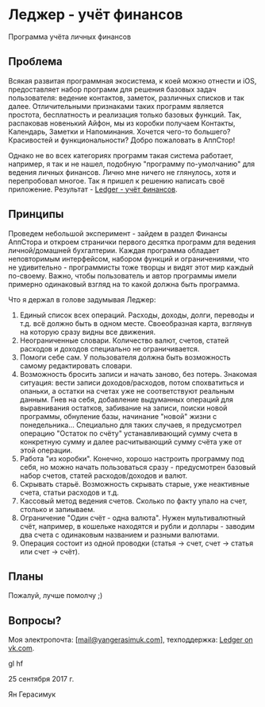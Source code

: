 # Леджер - учёт финансов
Программа учёта личных финансов

## Проблема
Всякая развитая программная экосистема, к коей можно отнести и iOS, предоставляет набор программ для решения 
базовых задач пользователя: ведение контактов, заметок, различных списков и так далее. Отличительными признаками 
таких программ является простота, бесплатность и реализация только базовых функций. Так, распаковав новенький Айфон,
мы из коробки получаем Контакты, Календарь, Заметки и Напоминания. Хочется чего-то большего? Красивостей и функциональности? 
Добро пожаловать в АппСтор!

Однако не во всех категориях программ такая система работает, например, я так и не нашел, подобную "программу по-умолчанию" 
для ведения личных финансов. Лично мне ничего не глянулось, хотя и перепробовал многое. Так я пришел к решению написать 
своё приложение. Результат - [Ledger - учёт финансов](https://itunes.apple.com/ru/app/ledger-учёт-финансов/id1271410208?mt=8).

## Принципы
Проведем небольшой эксперимент - зайдем в раздел Финансы АппСтора и откроем странички первого десятка программ для ведения 
личной/домашней бухгалтерии. Каждая программа обладает неповторимым интерфейсом, набором функций и ограничениями, что не 
удивительно - программисты тоже творцы и видят этот мир каждый по-своему. Важно, чтобы пользователь и автор программы имели 
примерно одинаковый взгляд на то какой должна быть программа.

Что я держал в голове задумывая Леджер:
1. Единый список всех операций. Расходы, доходы, долги, переводы и т.д. всё должно быть в одном месте. Своеобразная карта, 
взглянув на которую сразу видны все движения.
2. Неограниченные словари. Количество валют, счетов, статей расходов и доходов специально не ограничивается.
3. Помоги себе сам. У пользователя должна быть возможность самому редактировать словари.
4. Возможность бросить записи и начать заново, без потерь. Знакомая ситуация: вести записи доходов/расходов, потом спохватиться и 
опаньки, а остатки на счетах уже не соответствуют реальным данным. Гнев на себя, добавление выдуманных операций для выравнивания 
остатков, забивание на записи, поиски новой программы, обнуление базы, начинание "новой" жизни с понедельника... Специально для 
таких случаев, я предусмотрел операцию "Остаток по счёту" устанавливающий сумму счета в конкретную сумму и далее расчитывающий 
сумму счёта уже от этой операции.
5. Работа "из коробки". Конечно, хорошо настроить программу под себя, но можно начать пользоваться сразу - предусмотрен 
базовый набор счетов, статей расходов/доходов и валют.
6. Скрывать старьё. Возможность скрывать старые, уже неактивные счета, статьи расходов и т.д.
7. Кассовый метод ведения счетов. Сколько по факту упало на счет, столько и запиываем.
8. Ограничение "Один счёт - одна валюта". Нужен мультивалютный счёт, например, в кошельке находятся и рубли и доллары - заводим 
два счета с одинаковым названием и разными валютами.
9. Операция состоит из одной проводки (статья -> счет, счет -> статья или счет -> счёт).

## Планы
Пожалуй, лучше помолчу ;)

## Вопросы?
Моя электропочта: [mail@yangerasimuk.com], техподдержка: [Ledger on vk.com](https://vk.com/ledgerapp).

gl hf

25 сентября 2017 г.

Ян Герасимук
